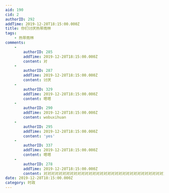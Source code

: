 ```yaml
---
aid: 190
cid: 2
authorID: 292
addTime: 2019-12-28T18:15:00.000Z
title: 你们讨厌热带雨林
tags:
    - 热带雨林
comments:
    -
        authorID: 285
        addTime: 2019-12-28T18:15:00.000Z
        content: 对
    -
        authorID: 287
        addTime: 2019-12-28T18:15:00.000Z
        content: 讨厌
    -
        authorID: 329
        addTime: 2019-12-28T18:15:00.000Z
        content: 嗯嗯
    -
        authorID: 290
        addTime: 2019-12-28T18:15:00.000Z
        content: wobuxihuan
    -
        authorID: 295
        addTime: 2019-12-28T18:15:00.000Z
        content: 'yes'
    -
        authorID: 337
        addTime: 2019-12-28T18:15:00.000Z
        content: 嗯嗯
    -
        authorID: 278
        addTime: 2019-12-28T18:15:00.000Z
        content: 对对对对对对对对对对对对对对对对对对对对对对对对对对对对对对对对对对对对对对对
date: 2019-12-28T18:15:00.000Z
category: 时政
---
```



